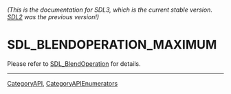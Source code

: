 ###### (This is the documentation for SDL3, which is the current stable version. [SDL2](https://wiki.libsdl.org/SDL2/) was the previous version!)
# SDL_BLENDOPERATION_MAXIMUM

Please refer to [SDL_BlendOperation](SDL_BlendOperation) for details.

----
[CategoryAPI](CategoryAPI), [CategoryAPIEnumerators](CategoryAPIEnumerators)

